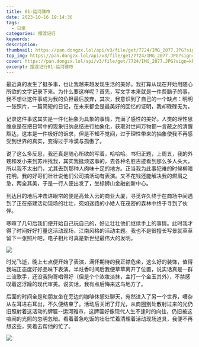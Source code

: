 ```yaml
---
title: 01-运河雅市
date: 2023-10-16 19:14:36
tags:
  - 日常
categories: 摆渡记行
keywords:
description:
thumbnail: https://pan.dongzx.lol/api/v3/file/get/7724/IMG_2077.JPG?sign=kkzrP9CaKH5MfLauv5wgbpl993yPBTVtrRi3iEWWwvM%3D%3A0
top_img: https://pan.dongzx.lol/api/v3/file/get/7724/IMG_2077.JPG?sign=kkzrP9CaKH5MfLauv5wgbpl993yPBTVtrRi3iEWWwvM%3D%3A0
cover: https://pan.dongzx.lol/api/v3/file/get/7724/IMG_2077.JPG?sign=kkzrP9CaKH5MfLauv5wgbpl993yPBTVtrRi3iEWWwvM%3D%3A0
excerpt: 摆渡记行01-运河雅市
---
```


最近真的发生了挺多事，也让我越来越发现生活的美好。我打算从现在开始用随心所欲的文字记录下来。为什么要这样呢？首先，写文字本来就是一件费脑子的事，我不想让这件事成为我的负担最后放弃，其次，我意识到了自己的一个缺点：明明一张照片，一篇简短的日记，在未来都会是最美好的回忆的证明，我却碌碌无为。

记录这件事这其实是一件化抽象为具象的事情，充满了感性的美好。人类的理性思维总是在把日常中的现象归纳总结进行抽象化，获取对世间万物都一言蔽之的清醒豁达，这本是一件极好的诉求，但是不知不觉间，过于理性带来的抽象使我不再感受到世界的真实，变得过于冷漠与孤傲了。

说了这么多反思，我还真是随心所欲的写着，哈哈哈。书归正题，上周五，我的外甥和发小来到苏州找我，其实我挺烦这事的，去各种名胜古迹看到那么多人头大，所以我不太出门，尤其去到那种人肉味十足的地方。正当我为此事犯难的时候柳暗花明，我的好哥们壮壮说他们公司搞活动有表演。又不花钱还能解决我的燃眉之急，两全其美，于是一行人便出发了，坐标狮山金融创新中心。

到达目的地后冲击进眼帘的便是高耸入云的商业大厦，寻觅许久终于在商场中间遇到了正在搭建活动现场的壮壮，宛如迷路的小矮人在茂密的森林中终于寻到了伙伴。

寒暄了几句后我们便开始自己玩自己的，好让壮壮他们继续手上的事情。此时我才得了时间好好打量这活动现场，江南风格的活动主题。我也不是很擅长写景就草草留下一张照片吧，电子相片可真是新世纪最伟大的发明。

<img src="https://pan.dongzx.lol/api/v3/file/get/7724/IMG_2077.JPG?sign=kkzrP9CaKH5MfLauv5wgbpl993yPBTVtrRi3iEWWwvM%3D%3A0" />

时光飞逝，晚上七点便开始了表演，满怀期待的我正襟危坐，这么好的装饰，值得我端正态度好好品味下表演。半炷香时间后我便草草离开了位置，说实话真是一群三流歌手，还没我狗哥唱得好（但是个个浓妆淡抹，主打一个金玉其外），不禁感叹着这浮躁的现代审美。说实话，我有点后悔来这鸟地方了。

后面的时间全是和朋友坐在旁边的咖啡休憩处聊天，宛然进入了另一个世界，嘈杂从左耳进右耳出，不久便结束了。活动后关闭了灯光，从商圈别处散射过来的光仍旧照射着这活动的牌匾--运河雅市，这牌匾好像现代人生不逢时的向往，仍旧被这喧闹的光照的忽明忽暗。看着着急吃饭的壮壮忙着清理着活动现场道具，我便不再想这些，笑着去帮他的忙了。

<img src="https://pan.dongzx.lol/api/v3/file/get/7743/IMG_2082.JPG?sign=okmhViIFvLmm34IIpdT6mXXHKdSxMOAsPhkifYFmrZo%3D%3A0" />
